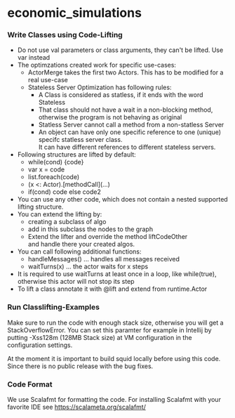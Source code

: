 # economic_simulations

### Write Classes using Code-Lifting
* Do not use val parameters or class arguments, they can't be lifted.  Use var instead
* The optimzations created work for specific use-cases:
  * ActorMerge takes the first two Actors. This has to be modified for a real use-case
  * Stateless Server Optimization has following rules:
    * A Class is considered as statless, if it ends with the word Stateless
    * That class should not have a wait in a non-blocking method, otherwise the program is not behaving as original
    * Statless Server cannot call a method from a non-statless Server
    * An object can have only one specific reference to one (unique) specifc statless server class.  
    It can have different references to different stateless servers.
* Following structures are lifted by default: 
  * while(cond) {code}
  * var x = code
  * list.foreach(code)
  * (x <: Actor).\[methodCall\](...)
  * if(cond) code else code2
* You can use any other code, which does not contain a nested supported lifting structure.   
* You can extend the lifting by:
  * creating a subclass of algo
  * add in this subclass the nodes to the graph
  * Extend the lifter and override the method liftCodeOther  
  and handle there your created algos.
* You can call following additional functions:
  * handleMessages() ... handles all messages received
  * waitTurns(x) ... the actor waits for x steps
* It is required to use waitTurns at least once in a loop, like while(true),
  otherwise this actor will not stop its step
* To lift a class annotate it with @lift and extend from runtime.Actor
 
### Run Classlifting-Examples
Make sure to run the code with enough stack size, otherwise you will get a StackOverflowError. 
You can set this paramter for example in Intellij by putting -Xss128m (128MB Stack size) at VM configuration in the 
configuration settings.

At the moment it is important to build squid locally before using this code. Since there is no public release with
the bug fixes.
 

### Code Format
We use Scalafmt for formatting the code.
For installing Scalafmt with your favorite IDE see https://scalameta.org/scalafmt/